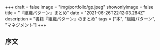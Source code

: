 +++
draft = false
image = "img/portfolio/gp.jpeg"
showonlyimage = false
title = "『組織パターン』まとめ"
date = "2021-06-26T22:12:03.284Z"
description = "書籍『組織パターン』のまとめ"
tags = ["本", "組織パターン", "マネジメント"]
+++


## 序文
